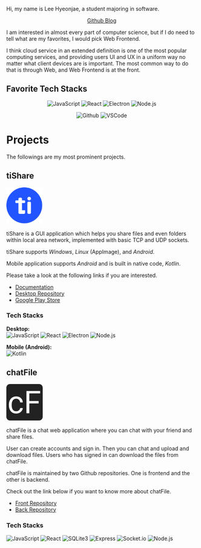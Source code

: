 Hi, my name is Lee Hyeonjae, a student majoring in software.

<p align="center"><a href="https://dlguswo333.github.io/">Github Blog</a></p>

I am interested in almost every part of computer science,
but if I do need to tell what are my favorites,
I would pick Web Frontend.<br>

I think cloud service in an extended definition is one of the most popular computing services,
and providing users UI and UX in a uniform way no matter what client devices are is important.
The most common way to do that is through Web,
and Web Frontend is at the front.

## Favorite Tech Stacks
<p align="center">
<img alt="JavaScript" src="https://img.shields.io/badge/JavaScript-F7DF1E.svg?&style=flat-square&logo=JavaScript&logoColor=black"/>
<img alt="React" src="https://img.shields.io/badge/React-61DAFB.svg?&style=flat-square&logo=React&logoColor=black"/>
<img alt="Electron" src="https://img.shields.io/badge/Electron-47848F.svg?&style=flat-square&logo=Electron&logoColor=white"/>
<img alt="Node.js" src="https://img.shields.io/badge/Node.js-339933.svg?&style=flat-square&logo=Node.js&logoColor=white"/>
</p>
<p align="center">
<img alt="Github" src="https://img.shields.io/badge/Github-181717.svg?&style=flat-square&logo=Github&logoColor=white"/>
<img alt="VSCode" src="https://img.shields.io/badge/VSCode-007ACC.svg?&style=flat-square&logo=visualstudiocode&logoColor=white"/>
</p>


# Projects
The followings are my most prominent projects.
## tiShare
<img src="https://raw.githubusercontent.com/dlguswo333/tishare-docs/main/public/logo.svg" width="96px"/><br>

tiShare is a GUI application which helps you
share files and even folders within local area network,
implemented with basic TCP and UDP sockets.<br>

tiShare supports *Windows*, *Linux* (AppImage), and *Android*.

Mobile application supports *Android* and
is built in native code, *Kotlin*.<br>

Please take a look at the following links if you are interested.<br>

- [Documentation](https://dlguswo333.github.io/tishare-docs)
- [Desktop Repository](https://github.com/dlguswo333/tishare-desktop) 
- [Google Play Store](https://play.google.com/store/apps/details?id=com.dlguswo333.tishare_mobile) 

### Tech Stacks
<p>
<strong>Desktop:</strong><br>
<img alt="JavaScript" src="https://img.shields.io/badge/JavaScript-F7DF1E.svg?&style=flat-square&logo=JavaScript&logoColor=black"/>
<img alt="React" src="https://img.shields.io/badge/React-61DAFB.svg?&style=flat-square&logo=React&logoColor=black"/>
<img alt="Electron" src="https://img.shields.io/badge/Electron-47848F.svg?&style=flat-square&logo=Electron&logoColor=white"/>
<img alt="Node.js" src="https://img.shields.io/badge/Node.js-339933.svg?&style=flat-square&logo=Node.js&logoColor=white"/>
</p>

<p>
<strong>Mobile (Android):</strong><br>
<img alt="Kotlin" src="https://img.shields.io/badge/Kotlin-7F52FF.svg?&style=flat-square&logo=Kotlin&logoColor=white"/>
</p>

## chatFile
<img src="https://raw.githubusercontent.com/dlguswo333/chatFile-front/main/img/logo192.png" width="96px"/><br>

chatFile is a chat web application where you can chat with your friend and share files.<br>

User can create accounts and sign in.
Then you can chat and upload and download files.
Users who has signed in can download the files from chatFile.<br>

chatFile is maintained by two Github repositories.
One is frontend and the other is backend.<br>

Check out the link below if you want to know more about chatFile.<br>

- [Front Repository](https://github.com/dlguswo333/chatFile-front)
- [Back Repository](https://github.com/dlguswo333/chatFile-back) 

### Tech Stacks
<p>
<img alt="JavaScript" src="https://img.shields.io/badge/JavaScript-F7DF1E.svg?&style=flat-square&logo=JavaScript&logoColor=black"/>
<img alt="React" src="https://img.shields.io/badge/React-61DAFB.svg?&style=flat-square&logo=React&logoColor=black"/>
<img alt="SQLite3" src="https://img.shields.io/badge/SQLite3-003B57.svg?&style=flat-square&logo=SQLite&logoColor=white"/>
<img alt="Express" src="https://img.shields.io/badge/Express-000000.svg?&style=flat-square&logo=Express&logoColor=white"/>
<img alt="Socket.io" src="https://img.shields.io/badge/Socket.io-010101.svg?&style=flat-square&logo=Socket.io&logoColor=white"/>
<img alt="Node.js" src="https://img.shields.io/badge/Node.js-339933.svg?&style=flat-square&logo=Node.js&logoColor=white"/>
</p>

